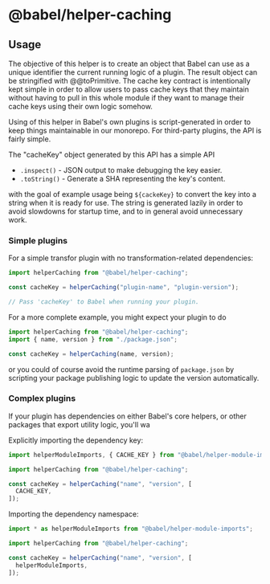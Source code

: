 # @babel/helper-caching

## Usage

The objective of this helper is to create an object that Babel can use as
a unique identifier the current running logic of a plugin. The result object can
be stringified with @@toPrimitive. The cache key contract is intentionally kept
simple in order to allow users to pass cache keys that they maintain without
having to pull in this whole module if they want to manage their cache keys
using their own logic somehow.

Using of this helper in Babel's own plugins is script-generated in order to
keep things maintainable in our monorepo. For third-party plugins, the API is
fairly simple.

The "cacheKey" object generated by this API has a simple API

* `.inspect()` - JSON output to make debugging the key easier.
* `.toString()` - Generate a SHA representing the key's content.

with the goal of example usage being `${cackeKey}` to convert the key into
a string when it is ready for use. The string is generated lazily in order
to avoid slowdowns for startup time, and to in general avoid unnecessary work.

### Simple plugins

For a simple transfor plugin with no transformation-related dependencies:

```js
import helperCaching from "@babel/helper-caching";

const cacheKey = helperCaching("plugin-name", "plugin-version");

// Pass 'cacheKey' to Babel when running your plugin.
```

For a more complete example, you might expect your plugin to do

```js
import helperCaching from "@babel/helper-caching";
import { name, version } from "./package.json";

const cacheKey = helperCaching(name, version);
```

or you could of course avoid the runtime parsing of `package.json` by
scripting your package publishing logic to update the version automatically.

### Complex plugins

If your plugin has dependencies on either Babel's core helpers, or other
packages that export utility logic, you'll wa

Explicitly importing the dependency key:

```js
import helperModuleImports, { CACHE_KEY } from "@babel/helper-module-imports";

import helperCaching from "@babel/helper-caching";

const cacheKey = helperCaching("name", "version", [
  CACHE_KEY,
]);
```

Importing the dependency namespace:

```js
import * as helperModuleImports from "@babel/helper-module-imports";

import helperCaching from "@babel/helper-caching";

const cacheKey = helperCaching("name", "version", [
  helperModuleImports,
]);
```
